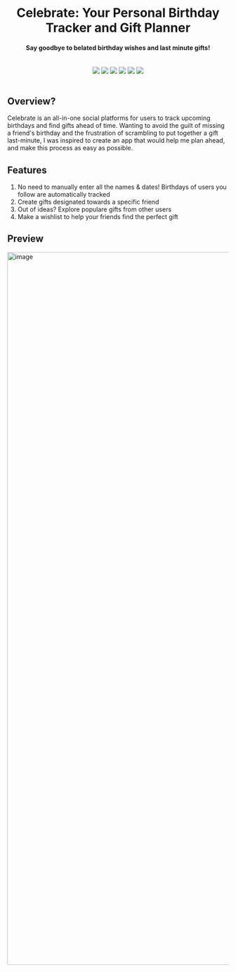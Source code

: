 <div align="center">
    <div id="user-content-toc">
      <summary><h1 style="display: inline-block; margin-bottom: 0">Celebrate: Your Personal Birthday Tracker and Gift Planner</h1></summary>
    </div>
    <h4>Say goodbye to belated birthday wishes and last minute gifts!</h4>
    <br>
    <img src="https://img.shields.io/badge/python-3670A0?style=for-the-badge&logo=python&logoColor=ffdd54"/>
    <img src="https://img.shields.io/badge/Django-092E20?style=for-the-badge&logo=django&logoColor=green"/>
    <img src="https://img.shields.io/badge/react-%2320232a.svg?style=for-the-badge&logo=react&logoColor=%2361DAFB"/>
    <img src="https://img.shields.io/badge/Typescript-%2320232a.svg?style=for-the-badge&logo=typescript&logoColor=blue"/>
    <img src="https://img.shields.io/badge/tailwindcss-%2338B2AC.svg?style=for-the-badge&logo=tailwind-css&logoColor=white"/>
    <img src="https://img.shields.io/badge/PostgreSQL-336791?style=for-the-badge&logo=postgresql&logoColor=white"/>
    <br><br>
</div>

## Overview?

Celebrate is an all-in-one social platforms for users to track upcoming birthdays and find gifts ahead of time. Wanting to avoid the guilt of missing a friend's birthday and the frustration of scrambling to put together a gift last-minute, I was inspired to create an app that would help me plan ahead, and make this process as easy as possible.

## Features
1. No need to manually enter all the names & dates! Birthdays of users you follow are automatically tracked
2. Create gifts designated towards a specific friend
3. Out of ideas? Explore populare gifts from other users
4. Make a wishlist to help your friends find the perfect gift


## Preview
<img width="1624" alt="image" src="https://github.com/syfxie/Celebrate/assets/116769135/3909ff81-8cb0-4863-969f-9efa327b1803">

